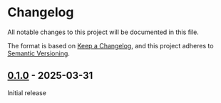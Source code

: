 # Changelog

All notable changes to this project will be documented in this file.

The format is based on [Keep a Changelog](https://keepachangelog.com/en/1.0.0/), and this project adheres
to [Semantic Versioning](https://semver.org/spec/v2.0.0.html).

## [0.1.0] - 2025-03-31

Initial release

[Unreleased]: https://github.com/omnigres/omnigres/commits/next/omni_email

[0.1.0]: [https://github.com/omnigres/omnigres/pull/818]
